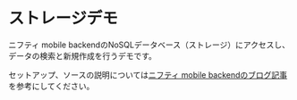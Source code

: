 # ストレージデモ

ニフティ mobile backendのNoSQLデータベース（ストレージ）にアクセスし、データの検索と新規作成を行うデモです。

セットアップ、ソースの説明については[ニフティ mobile backendのブログ記事](http://blog.mb.cloud.nifty.com/?p=130)を参考にしてください。

